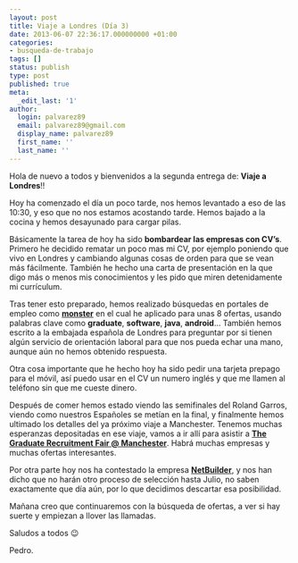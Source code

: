 ```yaml
---
layout: post
title: Viaje a Londres (Día 3)
date: 2013-06-07 22:36:17.000000000 +01:00
categories:
- busqueda-de-trabajo
tags: []
status: publish
type: post
published: true
meta:
  _edit_last: '1'
author:
  login: palvarez89
  email: palvarez89@gmail.com
  display_name: palvarez89
  first_name: ''
  last_name: ''
---
```

Hola de nuevo a todos y bienvenidos a la segunda entrega de: **Viaje a Londres**!!

Hoy ha comenzado el día un poco tarde, nos hemos levantado a eso de las 10:30,
y eso que no nos estamos acostando tarde. Hemos bajado a la cocina y hemos
desayunado para cargar pilas.

Básicamente la tarea de hoy ha sido **bombardear las empresas con CV&#8217;s**.
Primero he decidido rematar un poco mas mi CV, por ejemplo poniendo que vivo en
Londres y cambiando algunas cosas de orden para que se vean más fácilmente.
También he hecho una carta de presentación en la que digo más o menos mis
conocimientos y les pido que miren detenidamente mi currículum.

Tras tener esto preparado, hemos realizado búsquedas en portales de empleo como
**[monster][1]** en el cual he aplicado para unas 8 ofertas, usando palabras
clave como **graduate**, **software**, **java**, **android**&#8230; También
hemos escrito a la embajada española de Londres para preguntar por si tienen
algún servicio de orientación laboral para que nos pueda echar una mano, aunque
aún no hemos obtenido respuesta.

<!--more-->

Otra cosa importante que he hecho hoy ha sido pedir una tarjeta prepago para el
móvil, así puedo usar en el CV un numero inglés y que me llamen al teléfono sin
que me cueste dinero.

Después de comer hemos estado viendo las semifinales del Roland Garros, viendo
como nuestros Españoles se metían en la final, y finalmente hemos ultimado los
detalles del ya próximo viaje a Manchester. Tenemos muchas esperanzas
depositadas en ese viaje, vamos a ir allí para asistir a **[The Graduate
Recruitment Fair @ Manchester][2]**. Habrá muchas empresas y muchas ofertas
interesantes.

Por otra parte hoy nos ha contestado la empresa **[NetBuilder][3]**, y nos han
dicho que no harán otro proceso de selección hasta Julio, no saben exactamente
que día aún, por lo que decidimos descartar esa posibilidad.

Mañana creo que continuaremos con la búsqueda de ofertas, a ver si hay suerte y
empiezan a llover las llamadas.

Saludos a todos 😉

Pedro.

 [1]: http://inicio.monster.es/home/
 [2]: http://www.careers.manchester.ac.uk/students/events/graduaterecruitmentfair/
 [3]: http://www.netbuilder.com/

